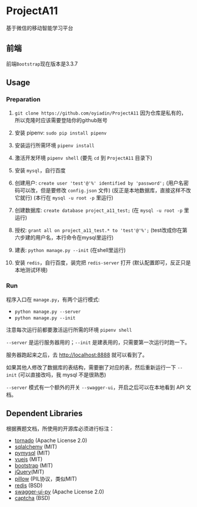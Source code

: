 # ProjectA11

基于微信的移动智能学习平台

## 前端

前端`Bootstrap`现在版本是3.3.7

## Usage

### Preparation

1. `git clone https://github.com/oyiadin/ProjectA11` 因为仓库是私有的，所以克隆时应该需要登陆你的github账号

2. 安装 pipenv: `sudo pip install pipenv`

3. 安装运行所需环境 `pipenv install`

4. 激活开发环境 `pipenv shell` (要先 `cd` 到 `ProjectA11` 目录下)

5. 安装 `mysql`，自行百度

6. 创建用户: `create user 'test'@'%' identified by 'password';` (用户名密码可以改，但是要修改 `config.json` 文件) (反正是本地数据库，直接这样不改它就行) (本行在 `mysql -u root -p` 里运行)

7. 创建数据库: `create database project_a11_test;` (在 `mysql -u root -p` 里运行)

8. 授权: `grant all on project_a11_test.* to 'test'@'%';` (test改成你在第六步建的用户名，本行命令在mysql里运行)

9. 建表: `python manage.py --init` (在shell里运行)

10. 安装 `redis`，自行百度，装完把 `redis-server` 打开 (默认配置即可，反正只是本地测试环境)


### Run

程序入口在 `manage.py`，有两个运行模式:

* `python manage.py --server`
* `python manage.py --init`

注意每次运行前都要激活运行所需的环境 `pipenv shell`

`--server` 是运行服务器用的；`--init` 是建表用的，只需要第一次运行时跑一下。

服务器跑起来之后，去 [http://localhost:8888](http://localhost:8888) 就可以看到了。

如果其他人修改了数据库的表结构，需要删了对应的表，然后重新运行一下 `--init` (可以直接改吗，我 mysql 不是很熟悉)

`--server` 模式有一个额外的开关 `--swagger-ui`，开启之后可以在本地看到 API 文档。

## Dependent Libraries

根据赛题文档，所使用的开源库必须进行标注：

* [tornado](https://github.com/tornadoweb/tornado/blob/master/LICENSE) (Apache License 2.0)
* [sqlalchemy](https://github.com/zzzeek/sqlalchemy/blob/master/LICENSE) (MIT)
* [pymysql](https://github.com/PyMySQL/PyMySQL/blob/master/LICENSE) (MIT)
* [vuejs](https://github.com/vuejs/vue/blob/dev/LICENSE) (MIT)
* [bootstrap](https://getbootstrap.com/docs/4.2/about/license/) (MIT)
* [jQuery](https://github.com/jquery/jquery/blob/master/LICENSE.txt)(MIT)
* [pillow](https://github.com/python-pillow/Pillow/blob/master/LICENSE) (PIL协议，类似MIT)
* [redis](https://redis.io/topics/license/) (BSD)
* [swagger-ui-py](https://github.com/PWZER/swagger-ui-py) (Apache License 2.0)
* [captcha](https://github.com/lepture/captcha) (BSD)